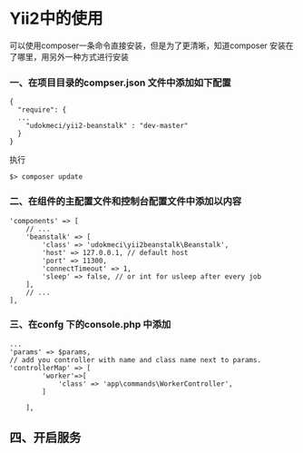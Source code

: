 # Yii2中的使用

可以使用composer一条命令直接安装，但是为了更清晰，知道composer 安装在了哪里，用另外一种方式进行安装

### 一、在项目目录的compser.json 文件中添加如下配置

```
{
  "require": {
  ...
    "udokmeci/yii2-beanstalk" : "dev-master"
  }
}
```

执行

```
$> composer update
```

### 二、在组件的主配置文件和控制台配置文件中添加以内容

```
'components' => [
    // ...
    'beanstalk' => [
        'class' => 'udokmeci\yii2beanstalk\Beanstalk',
        'host' => 127.0.0.1, // default host
        'port' => 11300,
        'connectTimeout' => 1,
        'sleep' => false, // or int for usleep after every job
    ],
    // ...
],
```

### 三、在confg 下的console.php 中添加

```
...
'params' => $params,
// add you controller with name and class name next to params.
'controllerMap' => [
        'worker'=>[
            'class' => 'app\commands\WorkerController',
        ]

    ],
```

## 四、开启服务





